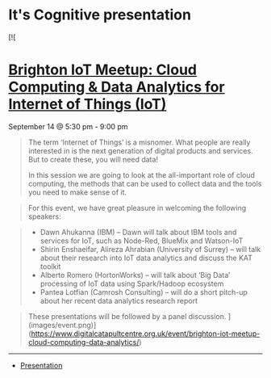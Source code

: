 # It's Cognitive presentation

[![
# [Brighton IoT Meetup: Cloud Computing & Data Analytics for Internet of Things (IoT)](https://www.digitalcatapultcentre.org.uk/event/brighton-iot-meetup-cloud-computing-data-analytics/)
September 14 @ 5:30 pm - 9:00 pm

> The term ‘Internet of Things’ is a misnomer.
> What people are really interested in is the next generation of digital products and services. But to create these, you will need data!
>
>In this session we are going to look at the all-important role of cloud computing, the methods that can be used to collect data and the tools you need to make sense of it.

> For this event, we have great pleasure in welcoming the following speakers:

>   * Dawn Ahukanna (IBM) – Dawn will talk about IBM tools and services for IoT, such as Node-Red, BlueMix and Watson-IoT
>   * Shirin Enshaeifar, Alireza Ahrabian (University of Surrey) – will talk about their research into IoT data analytics and discuss the KAT toolkit
>   * Alberto Romero (HortonWorks) – will talk about ‘Big Data’ processing of IoT data using Spark/Hadoop ecosystem
>   * Pantea Lotfian (Camrosh Consulting) – will do a short pitch-up about her recent data analytics research report

> These presentations will be followed by a panel discussion.
](images/event.png)](https://www.digitalcatapultcentre.org.uk/event/brighton-iot-meetup-cloud-computing-data-analytics/)



----

* [Presentation](files/20160914-DawnAhukanna-ItsCognitive.pdf)
